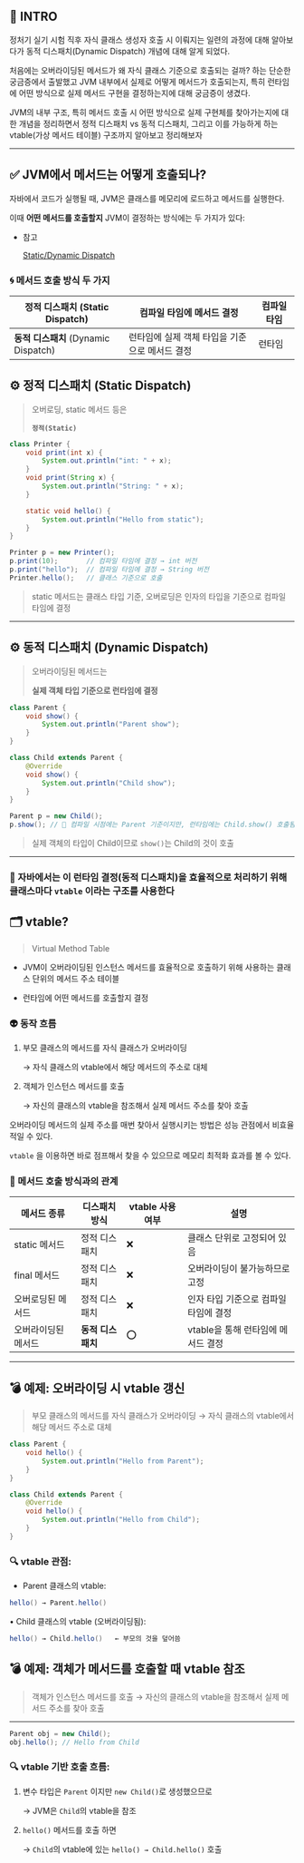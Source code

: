 ## 📘 INTRO

정처기 실기 시험 직후 자식 클래스 생성자 호출 시 이뤄지는 일련의 과정에 대해 알아보다가 동적 디스패치(Dynamic Dispatch) 개념에 대해 알게 되었다.

처음에는 오버라이딩된 메서드가 왜 자식 클래스 기준으로 호출되는 걸까? 하는 단순한 궁금증에서 출발했고 JVM 내부에서 실제로 어떻게 메서드가 호출되는지, 특히 런타임에 어떤 방식으로 실제 메서드 구현을 결정하는지에 대해 궁금증이 생겼다.

JVM의 내부 구조, 특히 메서드 호출 시 어떤 방식으로 실제 구현체를 찾아가는지에 대한 개념을 정리하면서 정적 디스패치 vs 동적 디스패치, 그리고 이를 가능하게 하는 vtable(가상 메서드 테이블) 구조까지 알아보고 정리해보자

---

## ✅ JVM에서 메서드는 어떻게 호출되나?

자바에서 코드가 실행될 때, JVM은 클래스를 메모리에 로드하고 메서드를 실행한다.

이때 **어떤 메서드를 호출할지** JVM이 결정하는 방식에는 두 가지가 있다:

- 참고
    
    [Static/Dynamic Dispatch](https://www.notion.so/Static-Dynamic-Dispatch-1db1f679d4cb80a4ab47ccbe6fb1b948?pvs=21) 
    

### **🌀 메서드 호출 방식 두 가지**

| **정적 디스패치** (Static Dispatch) | 컴파일 타임에 메서드 결정 | 컴파일 타임 |
| --- | --- | --- |
| **동적 디스패치** (Dynamic Dispatch) | 런타임에 실제 객체 타입을 기준으로 메서드 결정 | 런타임 |

## **⚙️ 정적 디스패치 (Static Dispatch)**

> 오버로딩, static 메서드 등은
> 
> 
> **`정적(Static)`**
> 

```java
class Printer {
    void print(int x) {
        System.out.println("int: " + x);
    }
    void print(String x) {
        System.out.println("String: " + x);
    }

    static void hello() {
        System.out.println("Hello from static");
    }
}
```

```java
Printer p = new Printer();
p.print(10);       // 컴파일 타임에 결정 → int 버전
p.print("hello");  // 컴파일 타임에 결정 → String 버전
Printer.hello();   // 클래스 기준으로 호출
```

> static 메서드는 클래스 타입 기준, 오버로딩은 인자의 타입을 기준으로 컴파일 타임에 결정
> 

---

## **⚙️ 동적 디스패치 (Dynamic Dispatch)**

> 오버라이딩된 메서드는
> 
> 
> **실제 객체 타입 기준으로 런타임에 결정**
> 

```java
class Parent {
    void show() {
        System.out.println("Parent show");
    }
}

class Child extends Parent {
    @Override
    void show() {
        System.out.println("Child show");
    }
}

Parent p = new Child();
p.show(); // 🚨 컴파일 시점에는 Parent 기준이지만, 런타임에는 Child.show() 호출됨!
```

> 실제 객체의 타입이 Child이므로 `show()`는 Child의 것이 호출
> 

---

### **🧩** 자바에서는 이 런타임 결정(동적 디스패치)을 효율적으로 처리하기 위해 클래스마다 `vtable` 이라는 구조를 사용한다

## **🗂️ vtable?**

> Virtual Method Table
> 

- JVM이 오버라이딩된 인스턴스 메서드를 효율적으로 호출하기 위해 사용하는 클래스 단위의 메서드 주소 테이블

- 런타임에 어떤 메서드를 호출할지 결정

### 👽 **동작 흐름**

1. 부모 클래스의 메서드를 자식 클래스가 오버라이딩 
    
    → 자식 클래스의 vtable에서 해당 메서드의 주소로 대체
    
2. 객체가 인스턴스 메서드를 호출 
    
    → 자신의 클래스의 vtable을 참조해서 실제 메서드 주소를 찾아 호출
    

오버라이딩 메서드의 실제 주소를 매번 찾아서 실행시키는 방법은 성능 관점에서 비효율적일 수 있다.

`vtable` 을 이용하면 바로 점프해서 찾을 수 있으므로 메모리 최적화 효과를 볼 수 있다.

### 🎃 메서드 호출 방식과의 관계

| **메서드 종류** | **디스패치 방식** | **vtable 사용 여부** | **설명** |
| --- | --- | --- | --- |
| static 메서드 | 정적 디스패치 | ❌  | 클래스 단위로 고정되어 있음 |
| final 메서드 | 정적 디스패치 | ❌ | 오버라이딩이 불가능하므로 고정 |
| 오버로딩된 메서드 | 정적 디스패치 | ❌ | 인자 타입 기준으로 컴파일 타임에 결정 |
| 오버라이딩된 메서드 | **동적 디스패치** | ⭕ | vtable을 통해 런타임에 메서드 결정 |

---

## 💣 **예제: 오버라이딩 시 vtable 갱신**

> 부모 클래스의 메서드를 자식 클래스가 오버라이딩 → 자식 클래스의 vtable에서 해당 메서드 주소로 대체
> 

```java
class Parent {
    void hello() {
        System.out.println("Hello from Parent");
    }
}

class Child extends Parent {
    @Override
    void hello() {
        System.out.println("Hello from Child");
    }
}
```

### **🔍 vtable 관점:**

- Parent 클래스의 vtable:

```java
hello() → Parent.hello()
```

• Child 클래스의 vtable (오버라이딩됨):

```java
hello() → Child.hello()   ← 부모의 것을 덮어씀
```

## 💣 **예제: 객체가 메서드를 호출할 때 vtable 참조**

> 객체가 인스턴스 메서드를 호출 → 자신의 클래스의 vtable을 참조해서 실제 메서드 주소를 찾아 호출
> 

---

```java
Parent obj = new Child();
obj.hello(); // Hello from Child
```

### **🔍 vtable 기반 호출 흐름:**

1. 변수 타입은 `Parent` 이지만 `new Child()`로 생성했으므로
    
    → JVM은 `Child`의 vtable을 참조
    
2. `hello()` 메서드를 호출 하면
    
    → `Child`의 vtable에 있는 `hello() → Child.hello()` 호출

